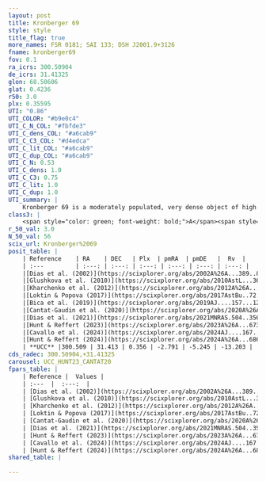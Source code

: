 ```yaml
---
layout: post
title: Kronberger 69
style: style
title_flag: true
more_names: FSR 0181; SAI 133; DSH J2001.9+3126
fname: kronberger69
fov: 0.1
ra_icrs: 300.50904
de_icrs: 31.41325
glon: 68.50606
glat: 0.4236
r50: 3.0
plx: 0.35595
UTI: "0.86"
UTI_COLOR: "#b9e0c4"
UTI_C_N_COL: "#fbfde3"
UTI_C_dens_COL: "#a6cab9"
UTI_C_C3_COL: "#d4edca"
UTI_C_lit_COL: "#a6cab9"
UTI_C_dup_COL: "#a6cab9"
UTI_C_N: 0.53
UTI_C_dens: 1.0
UTI_C_C3: 0.75
UTI_C_lit: 1.0
UTI_C_dup: 1.0
UTI_summary: |
    Kronberger 69 is a moderately populated, very dense object of high C3 quality. It is very well-studied in the literature.
class3: |
    <span style="color: green; font-weight: bold;">A</span><span style="color: #FFC300; font-weight: bold;">B</span>
r_50_val: 3.0
N_50_val: 56
scix_url: Kronberger%2069
posit_table: |
    | Reference    | RA    | DEC   | Plx  | pmRA  | pmDE   |  Rv  |
    | :---         | :---: | :---: | :---: | :---: | :---: | :---: |
    |[Dias et al. (2002)](https://scixplorer.org/abs/2002A%26A...389..871D) | 300.496 | 31.438 | -- | -2.63 | -2.75 | -- |
    |[Glushkova et al. (2010)](https://scixplorer.org/abs/2010AstL...36...75G) | 300.495 | 31.438 | -- | -- | -- | -- |
    |[Kharchenko et al. (2012)](https://scixplorer.org/abs/2012A%26A...543A.156K) | 300.488 | 31.445 | -- | -2.78 | -3.63 | -- |
    |[Loktin & Popova (2017)](https://scixplorer.org/abs/2017AstBu..72..257L) | 300.48 | 31.445 | -- | -2.044 | -4.582 | -- |
    |[Bica et al. (2019)](https://scixplorer.org/abs/2019AJ....157...12B) | 300.491 | 31.441 | -- | -- | -- | -- |
    |[Cantat-Gaudin et al. (2020)](https://scixplorer.org/abs/2020A%26A...640A...1C) | 300.499 | 31.42 | 0.351 | -2.741 | -5.246 | -- |
    |[Dias et al. (2021)](https://scixplorer.org/abs/2021MNRAS.504..356D) | 300.49 | 31.423 | 0.355 | -2.719 | -5.206 | -- |
    |[Hunt & Reffert (2023)](https://scixplorer.org/abs/2023A%26A...673A.114H) | 300.509 | 31.42 | 0.37 | -2.776 | -5.235 | -44.436 |
    |[Cavallo et al. (2024)](https://scixplorer.org/abs/2024AJ....167...12C) | 300.507 | 31.403 | 0.371 | -- | -- | -- |
    |[Hunt & Reffert (2024)](https://scixplorer.org/abs/2024A%26A...686A..42H) | 300.509 | 31.42 | 0.37 | -2.776 | -5.235 | -44.436 |
    | **UCC** |300.509 | 31.413 | 0.356 | -2.791 | -5.245 | -13.203 | 
cds_radec: 300.50904,+31.41325
carousel: UCC_HUNT23_CANTAT20
fpars_table: |
    | Reference |  Values |
    | :---  |  :---:  |
    | [Dias et al. (2002)](https://scixplorer.org/abs/2002A%26A...389..871D) | `E(B-V)=1.8, Dist=6140.0, Age=7.85` |
    | [Glushkova et al. (2010)](https://scixplorer.org/abs/2010AstL...36...75G) | `E(B-V)=1.8, Dm=13.94, Age=7.85` |
    | [Kharchenko et al. (2012)](https://scixplorer.org/abs/2012A%26A...543A.156K) | `e_bv=2.04, distance=8486, log_age=7.9` |
    | [Loktin & Popova (2017)](https://scixplorer.org/abs/2017AstBu..72..257L) | `E(B-V)=0.558, Dmod=11.833, logt=8.77` |
    | [Cantat-Gaudin et al. (2020)](https://scixplorer.org/abs/2020A%26A...640A...1C) | `AVNN=2.46, DMNN=12.14, AgeNN=7.61` |
    | [Dias et al. (2021)](https://scixplorer.org/abs/2021MNRAS.504..356D) | `Av=2.825, Dist=2651, logage=7.069, [Fe/H]=-0.111` |
    | [Hunt & Reffert (2023)](https://scixplorer.org/abs/2023A%26A...673A.114H) | `AV50=2.906, diffAV50=1.601, MOD50=12.036, logAge50=7.755` |
    | [Cavallo et al. (2024)](https://scixplorer.org/abs/2024AJ....167...12C) | `AV50=3.06, dMod50=12.59, logAge50=7.63, [Fe/H]50=0.64` |
    | [Hunt & Reffert (2024)](https://scixplorer.org/abs/2024A%26A...686A..42H) | `MassJ=595.501` |
shared_table: |
    
---
```


